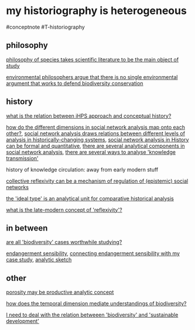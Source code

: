 # my historiography is heterogeneous
#conceptnote #T-historiography 

## philosophy
[philosophy of species takes scientific literature to be the main object of study](philosophy%20of%20species%20takes%20scientific%20literature%20to%20be%20the%20main%20object%20of%20study.md)

[environmental philosophers argue that there is no single environmental argument that works to defend biodiversity conservation](environmental%20philosophers%20argue%20that%20there%20is%20no%20single%20environmental%20argument%20that%20works%20to%20defend%20biodiversity%20conservation.md)

## history
[what is the relation between iHPS approach and conceptual history?](what%20is%20the%20relation%20between%20iHPS%20approach%20and%20conceptual%20history?.md)

[how do the different dimensions in social network analysis map onto each other?](how%20do%20the%20different%20dimensions%20in%20social%20network%20analysis%20map%20onto%20each%20other?.md), [social network analysis draws relations between different levels of analysis in historically-changing systems](social%20network%20analysis%20draws%20relations%20between%20different%20levels%20of%20analysis%20in%20historically-changing%20systems.md), [social network analysis in History can be formal and quantitative](social%20network%20analysis%20in%20History%20can%20be%20formal%20and%20quantitative.md), [there are several analytical components in social network analysis](there%20are%20several%20analytical%20components%20in%20social%20network%20analysis.md), [there are several ways to analyse 'knowledge transmission'](there%20are%20several%20ways%20to%20analyse%20'knowledge%20transmission'.md)

history of knowledge circulation: away from early modern stuff

[collective reflexivity can be a mechanism of regulation of (epistemic) social networks](collective%20reflexivity%20can%20be%20a%20mechanism%20of%20regulation%20of%20(epistemic)%20social%20networks.md)

[the 'ideal type' is an analytical unit for comparative historical analysis](the%20'ideal%20type'%20is%20an%20analytical%20unit%20for%20comparative%20historical%20analysis.md)

[what is the late-modern concept of 'reflexivity'?](what%20is%20the%20late-modern%20concept%20of%20'reflexivity'?.md)


## in between
[are all 'biodiversity' cases worthwhile studying?](are%20all%20'biodiversity'%20cases%20worthwhile%20studying?.md)

[endangerment sensibility](endangerment%20sensibility.md), [connecting endangerment sensibility with my case study](connecting%20endangerment%20sensibility%20with%20my%20case%20study.md), [analytic sketch](analytic%20sketch.md)


## other
[porosity may be productive analytic concept](porosity%20may%20be%20productive%20analytic%20concept.md)

[how does the temporal dimension mediate understandings of biodiversity?](how%20does%20the%20temporal%20dimension%20mediate%20understandings%20of%20biodiversity?.md)

[I need to deal with the relation betweeen 'biodiversity' and 'sustainable development'](I%20need%20to%20deal%20with%20the%20relation%20betweeen%20'biodiversity'%20and%20'sustainable%20development'.md)
